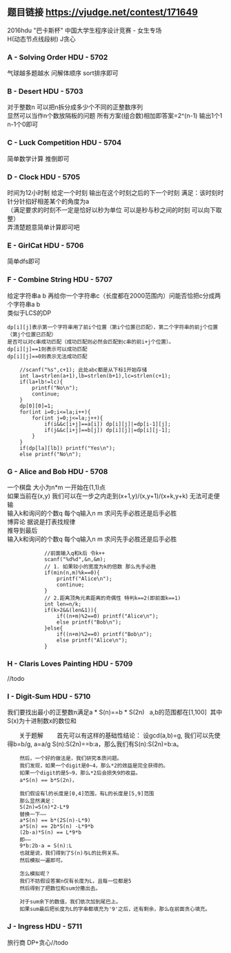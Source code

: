 ## 题目链接 https://vjudge.net/contest/171649
2016hdu "巴卡斯杯" 中国大学生程序设计竞赛 - 女生专场 <br>
H(动态节点线段树) J贪心

### A - Solving Order HDU - 5702 
气球越多题越水 问解体顺序 sort排序即可

### B - Desert HDU - 5703 
对于整数n 可以把n拆分成多少个不同的正整数序列<br>
显然可以当作n个数放隔板的问题 所有方案(组合数)相加即答案=2^(n-1) 输出1个1 n-1个0即可

### C - Luck Competition HDU - 5704 
简单数学计算 推倒即可

### D - Clock HDU - 5705 
时间为12小时制 给定一个时刻 输出在这个时刻之后的下一个时刻 满足：该时刻时针分针掐好相差某个的角度为a<br>
（满足要求的时刻不一定是恰好以秒为单位 可以是秒与秒之间的时刻 可以向下取整）<br>
弄清楚题意简单计算即可吧

### E - GirlCat HDU - 5706 
简单dfs即可

### F - Combine String HDU - 5707 
给定字符串a b 再给你一个字符串c（长度都在2000范围内）问能否恰把c分成两个字符串a b<br>
类似于LCS的DP <br>
    
    dp[i][j]表示第一个字符串用了前i个位置（第i个位置已匹配），第二个字符串的前j个位置（第j个位置已匹配）
    是否可以对c串成功匹配（成功匹配则必然会匹配到c串的前i+j个位置）。
    dp[i][j]==1则表示可以成功匹配
    dp[i][j]==0则表示无法成功匹配
    
        //scanf("%s",c+1); 此处abc都是从下标1开始存储
        int la=strlen(a+1),lb=strlen(b+1),lc=strlen(c+1);
        if(la+lb!=lc){
            printf("No\n");
            continue;
        }
        dp[0][0]=1;
        for(int i=0;i<=la;i++){
            for(int j=0;j<=la;j++){
                if(i&&c[i+j]==a[i]) dp[i][j]|=dp[i-1][j];
                if(j&&c[i+j]==b[j]) dp[i][j]|=dp[i][j-1];
            }
        }
        if(dp[la][lb]) printf("Yes\n");
        else printf("No\n");
    
    
### G - Alice and Bob HDU - 5708 
一个棋盘 大小为n*m 一开始在(1,1)点<br>
如果当前在(x,y) 我们可以在一步之内走到(x+1,y)/(x,y+1)/(x+k,y+k) 无法可走便输<br>
输入k和询问的个数q 每个q输入n m 求问先手必胜还是后手必胜<br>
博弈论 据说是打表找规律<br>
推导到最后<br>
输入k和询问的个数q 每个q输入n m 求问先手必胜还是后手必胜<br>
      
                //前面输入q和k后 令k++
                scanf("%d%d",&n,&m);
                // 1. 如果较小的宽度为k的倍数 那么先手必胜
                if(min(n,m)%k==0){
                    printf("Alice\n");
                    continue;
                }
                // 2.距离顶角元素距离的奇偶性 特判k==2(即前面k==1)
                int len=n/k;
                if(k>2&&(len&1)){
                    if((n+m)%2==0) printf("Alice\n");
                    else printf("Bob\n");
                }else{
                    if((n+m)%2==0) printf("Bob\n");
                    else printf("Alice\n");
                }
      
      
### H - Claris Loves Painting HDU - 5709 
//todo

### I - Digit-Sum HDU - 5710 
我们要找出最小的正整数n满足a * S(n)==b * S(2n)   a,b的范围都在[1,100]  其中S(x)为十进制数x的数位和<br>
        
        关于题解
        首先可以有这样的基础性结论：
        设gcd(a,b)=g, 我们可以先使得b=b/g, a=a/g
        S(n):S(2n)==b:a，那么我们有S(n):S(2n)=b:a。

        然后，一个好的做法是，我们研究本质问题。
        我们发现，如果一个digit是0~4，那么*2的效益是完全获得的。
        如果一个digit的是5~9，那么*2后会损失9的收益。
        a*S(n) == b*S(2n)，

        我们假设有l的长度是[0,4]范围，有L的长度是[5,9]范围
        那么显然满足：
        S(2n)=S(n)*2-L*9
        替换一下——
        a*S(n) == b*(2S(n)-L*9)
        a*S(n) == 2b*S(n) -L*9*b
        (2b-a)*S(n) == L*9*b
        即——
        9*b:2b-a = S(n):L
        也就是说，我们得到了S(n)与L的比例关系。
        然后模拟一遍即可。

        怎么模拟呢？
        我们不妨假设答案n仅有长度为L，且每一位都是5
        然后得到了把数位和sum分撒出去。

        对于sum余下的数值，我们依次加到尾巴上。
        如果sum最后把长度为L的字串都填充为'9'之后，还有剩余，那么在前面贪心填充。


        

### J - Ingress HDU - 5711 
旅行商 DP+贪心//todo
      
      
      
